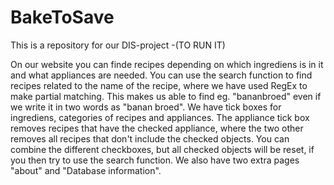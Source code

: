# BakeToSave
 This is a repository for our DIS-project
-(TO RUN IT)


 On our website you can finde recipes depending on which ingrediens is in it and what appliances are needed.
 You can use the search function to find recipes related to the name of the recipe, where we have used RegEx to make partial matching. This makes us able to find eg. "bananbroed" even if we write it in two words as "banan broed".
 We have tick boxes for ingrediens, categories of recipes and appliances. The appliance tick box removes recipes that have the checked appliance, where the two other removes all recipes that don't include the checked objects. You can combine the different checkboxes, but all checked objects will be reset, if you then try to use the search function.
 We also have two extra pages "about" and "Database information".